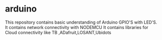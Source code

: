 # arduino
This repository contains basic understanding of Arduino GPIO'S with LED'S.
It contains network connectivity with NODEMCU
It contains libraries for Cloud connectivity like TB ,ADafruit,LOSANT,Ubidots


